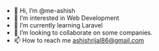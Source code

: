- 👋 Hi, I’m @me-ashish
- 👀 I’m interested in Web Development
- 🌱 I’m currently learning Laravel
- 💞️ I’m looking to collaborate on some companies.
- 📫 How to reach me ashishrijal86@gmail.com

<!---
me-ashish/me-ashish is a ✨ special ✨ repository because its `README.md` (this file) appears on your GitHub profile.
You can click the Preview link to take a look at your changes.
--->
